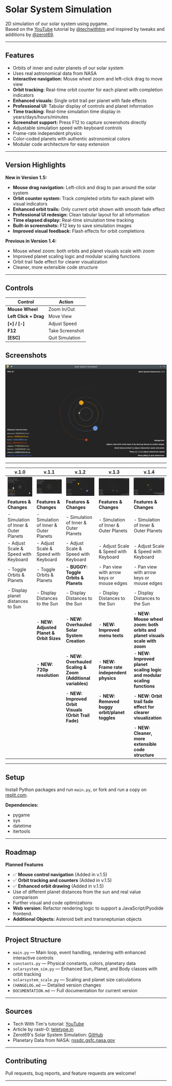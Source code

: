 # Solar System Simulation

2D simulation of our solar system using pygame.  
Based on the [YouTube](https://www.youtube.com/watch?v=WTLPmUHTPqo) tutorial by [@techwithtim](https://github.com/techwithtim/Python-Planet-Simulation) and inspired by tweaks and additions by [@zerot69](https://github.com/zerot69/Solar-System-Simulation).

---

## Features

- Orbits of inner and outer planets of our solar system
- Uses real astronomical data from NASA
- **Interactive navigation:** Mouse wheel zoom and left-click drag to move view
- **Orbit tracking:** Real-time orbit counter for each planet with completion indicators
- **Enhanced visuals:** Single orbit trail per planet with fade effects
- **Professional UI:** Tabular display of controls and planet information
- **Time tracking:** Real-time simulation time display in years/days/hours/minutes
- **Screenshot support:** Press F12 to capture screenshots directly
- Adjustable simulation speed with keyboard controls
- Frame-rate independent physics
- Color-coded planets with authentic astronomical colors
- Modular code architecture for easy extension

---

## Version Highlights

**New in Version 1.5:**
- **Mouse drag navigation:** Left-click and drag to pan around the solar system
- **Orbit counter system:** Track completed orbits for each planet with visual indicators
- **Enhanced orbit trails:** Only current orbit shown with smooth fade effect
- **Professional UI redesign:** Clean tabular layout for all information
- **Time elapsed display:** Real-time simulation time tracking
- **Built-in screenshots:** F12 key to save simulation images
- **Improved visual feedback:** Flash effects for orbit completions

**Previous in Version 1.4:**
- Mouse wheel zoom: both orbits and planet visuals scale with zoom
- Improved planet scaling logic and modular scaling functions
- Orbit trail fade effect for clearer visualization
- Cleaner, more extensible code structure

---

## Controls

| Control | Action |
|---------|--------|
| **Mouse Wheel** | Zoom In/Out |
| **Left Click + Drag** | Move View |
| **[+] / [-]** | Adjust Speed |
| **F12** | Take Screenshot |
| **[ESC]** | Quit Simulation |

## Screenshots

![screenshot.png](https://raw.githubusercontent.com/kuranez/Solar-System-Simulation/refs/heads/main/screenshots/Screenshot_v1-4.png)

---

| v.1.0    | v.1.1    | v.1.2    | v.1.3    | v.1.4    |
|----------|----------|----------|----------|----------|
| ![v.1.0](https://raw.githubusercontent.com/kuranez/Solar-System-Simulation/refs/heads/main/screenshots/Screenshot_v1-0.png) | ![v.1.1](https://raw.githubusercontent.com/kuranez/Solar-System-Simulation/refs/heads/main/screenshots/Screenshot_v1-1.jpg) | ![v.1.2](https://raw.githubusercontent.com/kuranez/Solar-System-Simulation/refs/heads/main/screenshots/Screenshot_v1-2.png) | ![v.1.3](https://raw.githubusercontent.com/kuranez/Solar-System-Simulation/refs/heads/main/screenshots/Screenshot_v1-3.png) | ![v.1.4](https://raw.githubusercontent.com/kuranez/Solar-System-Simulation/refs/heads/main/screenshots/Screenshot_v1-4.png) |
| **Features & Changes** | **Features & Changes** | **Features & Changes** | **Features & Changes** | **Features & Changes** |
| - Simulation of Inner & Outer Planets | - Simulation of Inner & Outer Planets | - Simulation of Inner & Outer Planets | - Simulation of Inner & Outer Planets | - Simulation of Inner & Outer Planets |
| - Adjust Scale & Speed with Keyboard | - Adjust Scale & Speed with Keyboard | - Adjust Scale & Speed with Keyboard | - Adjust Scale & Speed with Keyboard | - Adjust Scale & Speed with Keyboard |
| - Toggle Orbits & Planets | - Toggle Orbits & Planets | - **BUGGY: Toggle Orbits & Planets** | - Pan view with arrow keys or mouse edges | - Pan view with arrow keys or mouse edges |
| - Display planet distances to Sun | - Display Distances to the Sun | - Display Distances to the Sun | - Display Distances to the Sun | - Display Distances to the Sun |
|                                | - **NEW: Adjusted Planet & Orbit Sizes** | - **NEW: Overhauled Solar System Creation** | - **NEW: Improved menu texts** | - **NEW: Mouse wheel zoom: both orbits and planet visuals scale with zoom** |
|                                | - **NEW: 720p resolution** | - **NEW: Overhauled Scaling & Zoom (Additional variables)** | - **NEW: Frame rate independent physics** | - **NEW: Improved planet scaling logic and modular scaling functions** |
|                                |                            | - **NEW: Improved Orbit Visuals (Orbit Trail Fade)** | - **NEW: Removed buggy orbit/planet toggles** | - **NEW: Orbit trail fade effect for clearer visualization** |
|                                |                            |                                                        |                                         | - **NEW: Cleaner, more extensible code structure** |

---

## Setup

Install Python packages and run `main.py`, or fork and run a copy on [replit.com](https://replit.com/@kuranez/Solar-System-Simulation#main.py).

**Dependencies:**
- pygame
- sys
- datetime
- itertools

---

## Roadmap

**Planned Features**

- ✅ **Mouse control navigation** (Added in v.1.5)
- ✅ **Orbit tracking and counters** (Added in v.1.5)
- ✅ **Enhanced orbit drawing** (Added in v.1.5)
- Use of different planet distances from the sun and real value comparison
- Further visual and code optimizations
- **Web version:** Refactor rendering logic to support a JavaScript/Pyodide frontend.
- **Additional Objects:** Asteroid belt and transneptunian objects

---

## Project Structure

- `main.py` — Main loop, event handling, rendering with enhanced interactive controls
- `constants.py` — Physical constants, colors, planetary data
- `solarsystem_sim.py` — Enhanced Sun, Planet, and Body classes with orbit tracking
- `solarsystem_scale.py` — Scaling and planet size calculations
- `CHANGELOG.md` — Detailed version changes
- `DOCUMENTATION.md` — Full documentation for current version

---

## Sources

- Tech With Tim's tutorial: [YouTube](https://www.youtube.com/watch?v=WTLPmUHTPqo)
- Article by rastr-0: [teletype.in](https://teletype.in/@rastr_0/solar_system)
- Zerot69's Solar System Simulation: [GitHub](https://github.com/zerot69/Solar-System-Simulation)
- Planetary Data from NASA: [nssdc.gsfc.nasa.gov](https://nssdc.gsfc.nasa.gov/planetary/factsheet/)

---

## Contributing

Pull requests, bug reports, and feature requests are welcome!

---
